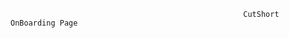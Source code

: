                                                         CutShort OnBoarding Page
                                                        
         
